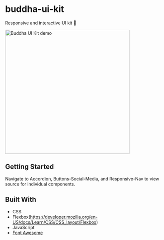 # buddha-ui-kit

Responsive and interactive UI kit 🔮

<img src="http://zillberrycom.fatcow.com/buddha-ui-kit/buddha-ui-kit-demo.gif" width="400" alt="Buddha UI Kit demo">

## Getting Started

Navigate to Accordion, Buttons-Social-Media, and Responsive-Nav to view source for individual components. 

## Built With

* CSS
* Flexbox(https://developer.mozilla.org/en-US/docs/Learn/CSS/CSS_layout/Flexbox)
* JavaScript
* [Font Awesome](https://fontawesome.com)
